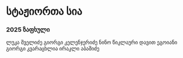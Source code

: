 # სტაჟიორთა სია

### 2025 ზაფხული

ლუკა შველიძე
გიორგი კელენჯერიძე
ნინო წიკლაური
დავით ეგოიანი
გიორგი კვარაცხლია
ირაკლი აბაშიძე
